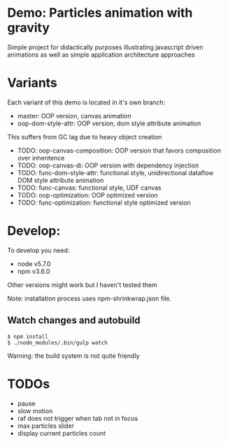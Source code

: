 # Demo: Particles animation with gravity

Simple project for didactically purposes illustrating javascript driven animations
as well as simple application architecture approaches

# Variants

Each variant of this demo is located in it's own branch:

- master: OOP version, canvas animation
- oop-dom-style-attr: OOP version, dom style attribute animation

This suffers from GC lag due to heavy object creation

- TODO: oop-canvas-composition: OOP version that favors composition over inheritence
- TODO: oop-canvas-di: OOP version with dependency injection
- TODO: func-dom-style-attr: functional style, unidirectional dataflow DOM style attribute animation
- TODO: func-canvas: functional style, UDF canvas
- TODO: oop-optimization: OOP optimized version
- TODO: func-optimization: functional style optimized version

# Develop:

To develop you need:

- node v5.7.0
- npm v3.6.0

Other versions might work but I haven't tested them

Note: installation process uses npm-shrinkwrap.json file.

## Watch changes and autobuild

```
$ npm install
$ ./node_modules/.bin/gulp watch
```

Warning: the build system is not quite friendly

# TODOs

* pause
* slow motion
* raf does not trigger when tab not in focus
* max particles slider
* display current particles count